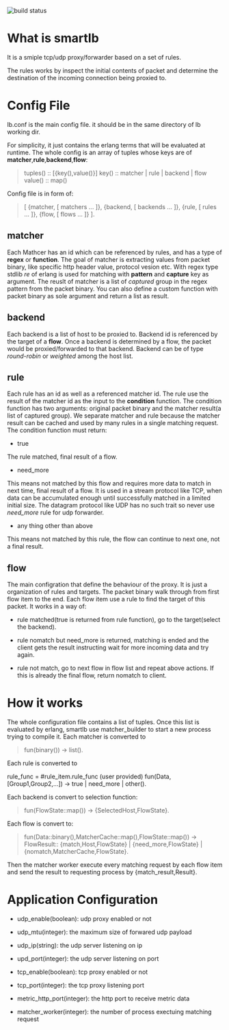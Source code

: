 ![build status][1]

[1]: https://www.travis-ci.org/appcrash/smartlb.svg?branch=master

# What is smartlb

It is a smiple tcp/udp proxy/forwarder based on a set of rules.

The rules works by inspect the initial contents of packet and determine the destination of the incoming connection being proxied to.


# Config File

lb.conf is the main config file. it should be in the same directory of lb working dir.

For simplicity, it just contains the erlang terms that will be evaluated at runtime. The whole config is an array of tuples whose keys are of **matcher**,**rule**,**backend**,**flow**:

> tuples() :: [{key(),value()}]
> key() :: matcher | rule | backend | flow
> value() :: map()

Config file is in form of:

> [
> {matcher, [ matchers ... ]},
> {backend, [ backends ... ]},
> {rule, [ rules ... ]},
> {flow, [ flows ... ]}
> ].

## matcher

Each Mathcer has an id which can be referenced by rules, and has a type of **regex** or **function**. The goal of matcher is extracting values from packet binary, like specific http header value, protocol vesion etc. With regex type stdlib *re* of erlang is used for matching with **pattern** and **capture** key as argument. The reuslt of matcher is a list of *captured* group in the regex pattern from the packet binary. You can also define a custom function with packet binary as sole argument and return a list as result.

## backend

Each backend is a list of host to be proxied to. Backend id is referenced by the target of a **flow**. Once a backend is determined by a flow, the packet would be proxied/forwarded to that backend. Backend can be of type *round-robin* or *weighted* among the host list.

## rule

Each rule has an id as well as a referenced matcher id. The rule use the result of the matcher id as the input to the **condition** function. The condition function has two arguments: original packet binary and the matcher result(a list of captured group). We separate matcher and rule because the matcher result can be cached and used by many rules in a single matching request. The condition function must return:

- true

The rule matched, final result of a flow.

- need_more

This means not matched by this flow and requires more data to match in next time, final result of a flow. It is used in a stream protocol like TCP, when data can be accumulated enough until successfully matched in a limited initial size. The datagram protocol like UDP has no such trait so never use *need_more* rule for udp forwarder.

- any thing other than above

This means not matched by this rule, the flow can continue to next one, not a final result.

## flow

The main configration that define the behaviour of the proxy. It is just a organization of rules and targets. The packet binary walk through from first flow item to the end. Each flow item use a rule to find the target of this packet. It works in a way of:

- rule matched(true is returned from rule function), go to the target(select the backend).

- rule nomatch but need_more is returned, matching is ended and the client gets the result instructing wait for more incoming data and try again.

- rule not match, go to next flow in flow list and repeat above actions. If this is already the final flow, return nomatch to client.


# How it works

The whole configuration file contains a list of tuples. Once this list is evaluated by erlang, smartlb use matcher_builder to start a new process trying to compile it. Each matcher is converted to

> fun(binary()) -> list().

Each rule is converted to

rule_func = #rule_item.rule_func (user provided)
fun(Data,[Group1,Group2,...]) -> true | need_more | other().

Each backend is convert to selection function:

> fun(FlowState::map()) -> {SelectedHost,FlowState}.

Each flow is convert to:

> fun(Data::binary(),MatcherCache::map(),FlowState::map()) ->
> FlowResult:: {match,Host,FlowState} | {need_more,FlowState} | {nomatch,MatcherCache,FlowState}.

Then the matcher worker execute every matching request by each flow item and send the result to requesting process by {match_result,Result}.

# Application Configuration
- udp_enable(boolean): udp proxy enabled or not
- udp_mtu(integer): the maximum size of forwared udp payload
- udp_ip(string): the udp server listening on ip
- upd_port(integer): the udp server listening on port

- tcp_enable(boolean): tcp proxy enabled or not
- tcp_port(integer): the tcp proxy listening port
- metric_http_port(integer): the http port to receive metric data

- matcher_worker(integer): the number of process exectuing matching request
